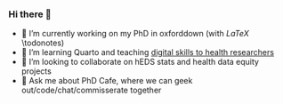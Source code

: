 ### Hi there 👋

<!--
**jadebarclay/jadebarclay** is a ✨ _special_ ✨ repository because its `README.md` (this file) appears on your GitHub profile.

Here are some ideas to get you started: -->

- 🔭 I’m currently working on my PhD in oxforddown (with $LaTeX$ \todonotes) 
- 🌱 I’m learning Quarto and teaching <a href="https://jadebarclay.github.io/digitaltools/">digital skills to health researchers</a> 
- 👯 I’m looking to collaborate on hEDS stats and health data equity projects
- 💬 Ask me about PhD Cafe, where we can geek out/code/chat/commisserate together
